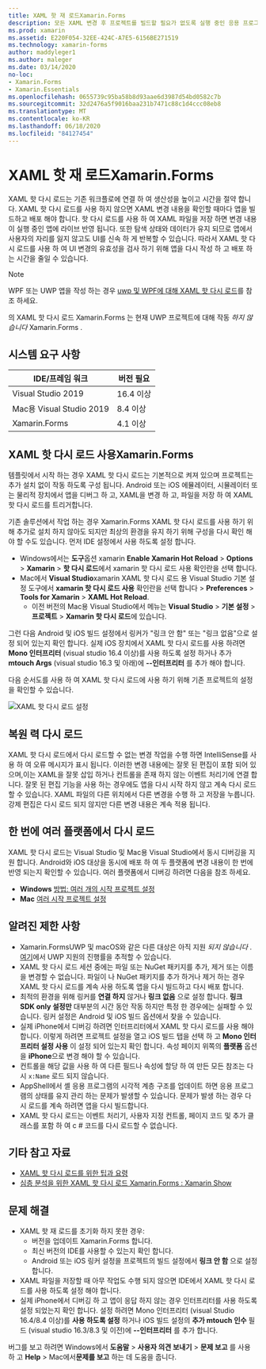 ```yaml
---
title: XAML 핫 재 로드Xamarin.Forms
description: 모든 XAML 변경 후 프로젝트를 빌드할 필요가 없도록 실행 중인 응용 프로그램에서 XAML 파일에 대 한 변경 내용을 즉시 다시 로드 Xamarin.Forms 합니다.
ms.prod: xamarin
ms.assetid: E220F054-32EE-424C-A7E5-6156BE271519
ms.technology: xamarin-forms
author: maddyleger1
ms.author: maleger
ms.date: 03/14/2020
no-loc:
- Xamarin.Forms
- Xamarin.Essentials
ms.openlocfilehash: 0655739c95ba58b8d93aae6d3987d54bd0582c7b
ms.sourcegitcommit: 32d2476a5f9016baa231b7471c88c1d4ccc08eb8
ms.translationtype: MT
ms.contentlocale: ko-KR
ms.lasthandoff: 06/18/2020
ms.locfileid: "84127454"
---
```

# <a name="xaml-hot-reload-for-xamarinforms"></a>XAML 핫 재 로드Xamarin.Forms

XAML 핫 다시 로드는 기존 워크플로에 연결 하 여 생산성을 높이고 시간을 절약 합니다. XAML 핫 다시 로드를 사용 하지 않으면 XAML 변경 내용을 확인할 때마다 앱을 빌드하고 배포 해야 합니다. 핫 다시 로드를 사용 하 여 XAML 파일을 저장 하면 변경 내용이 실행 중인 앱에 라이브 반영 됩니다. 또한 탐색 상태와 데이터가 유지 되므로 앱에서 사용자의 자리를 잃지 않고도 UI를 신속 하 게 반복할 수 있습니다. 따라서 XAML 핫 다시 로드를 사용 하 여 UI 변경의 유효성을 검사 하기 위해 앱을 다시 작성 하 고 배포 하는 시간을 줄일 수 있습니다.

> [!NOTE]
> WPF 또는 UWP 앱을 작성 하는 경우 [uwp 및 WPF에 대해 XAML 핫 다시 로드](/visualstudio/debugger/xaml-hot-reload)를 참조 하세요.
>
> 의 XAML 핫 다시 로드 Xamarin.Forms 는 현재 UWP 프로젝트에 대해 작동 _하지 않습니다_ Xamarin.Forms .

## <a name="system-requirements"></a>시스템 요구 사항

| IDE/프레임 워크 | 버전 필요 |
|------|------------------|
|Visual Studio 2019 | 16.4 이상
Mac용 Visual Studio 2019 | 8.4 이상
Xamarin.Forms | 4.1 이상

## <a name="enable-xaml-hot-reload-for-xamarinforms"></a>XAML 핫 다시 로드 사용Xamarin.Forms

템플릿에서 시작 하는 경우 XAML 핫 다시 로드는 기본적으로 켜져 있으며 프로젝트는 추가 설치 없이 작동 하도록 구성 됩니다. Android 또는 iOS 에뮬레이터, 시뮬레이터 또는 물리적 장치에서 앱을 디버그 하 고, XAML을 변경 하 고, 파일을 저장 하 여 XAML 핫 다시 로드를 트리거합니다.

기존 솔루션에서 작업 하는 경우 Xamarin.Forms XAML 핫 다시 로드를 사용 하기 위해 추가로 설치 하지 않아도 되지만 최상의 환경을 유지 하기 위해 구성을 다시 확인 해야 할 수도 있습니다. 먼저 IDE 설정에서 사용 하도록 설정 합니다.

* Windows에서는 **도구**옵션 xamarin **Enable Xamarin Hot Reload**  >  **Options**  >  **Xamarin**  >  **핫 다시 로드**에서 xamarin 핫 다시 로드 사용 확인란을 선택 합니다.
* Mac에서 **Visual Studio**xamarin XAML 핫 다시 로드 용 Visual Studio 기본 설정 도구에서 **xamarin 핫 다시 로드 사용** 확인란을 선택 합니다  >  **Preferences**  >  **Tools for Xamarin**  >  **XAML Hot Reload**.
  * 이전 버전의 Mac용 Visual Studio에서 메뉴는 **Visual Studio**  >  **기본 설정**  >  **프로젝트**  >  **Xamarin 핫 다시 로드**에 있습니다.

그런 다음 Android 및 iOS 빌드 설정에서 링커가 "링크 안 함" 또는 "링크 없음"으로 설정 되어 있는지 확인 합니다. 실제 iOS 장치에서 XAML 핫 다시 로드를 사용 하려면 **Mono 인터프리터** (visual studio 16.4 이상)를 사용 하도록 설정 하거나 추가 **mtouch Args** (visual studio 16.3 및 아래)에 **--인터프리터** 를 추가 해야 합니다.

다음 순서도를 사용 하 여 XAML 핫 다시 로드에 사용 하기 위해 기존 프로젝트의 설정을 확인할 수 있습니다.

![XAML 핫 다시 로드 설정](hot-reload-images/hotreloadflowchart.png "XAML 핫 다시 로드 설정 순서도")

## <a name="resilient-reloading"></a>복원 력 다시 로드

XAML 핫 다시 로드에서 다시 로드할 수 없는 변경 작업을 수행 하면 IntelliSense를 사용 하 여 오류 메시지가 표시 됩니다. 이러한 변경 내용에는 잘못 된 편집이 포함 되어 있으며,이는 XAML을 잘못 삽입 하거나 컨트롤을 존재 하지 않는 이벤트 처리기에 연결 합니다. 잘못 된 편집 기능을 사용 하는 경우에도 앱을 다시 시작 하지 않고 계속 다시 로드할 수 있습니다. XAML 파일의 다른 위치에서 다른 변경을 수행 하 고 저장을 누릅니다. 강제 편집은 다시 로드 되지 않지만 다른 변경 내용은 계속 적용 됩니다.

## <a name="reload-on-multiple-platforms-at-once"></a>한 번에 여러 플랫폼에서 다시 로드

XAML 핫 다시 로드는 Visual Studio 및 Mac용 Visual Studio에서 동시 디버깅을 지원 합니다. Android와 iOS 대상을 동시에 배포 하 여 두 플랫폼에 변경 내용이 한 번에 반영 되는지 확인할 수 있습니다. 여러 플랫폼에서 디버깅 하려면 다음을 참조 하세요.
* **Windows** [방법: 여러 개의 시작 프로젝트 설정](https://docs.microsoft.com/visualstudio/ide/how-to-set-multiple-startup-projects?view=vs-2019)
* **Mac** [여러 시작 프로젝트 설정](https://docs.microsoft.com/visualstudio/mac/set-startup-projects?view=vsmac-2019)

## <a name="known-limitations"></a>알려진 제한 사항

* Xamarin.FormsUWP 및 macOS와 같은 다른 대상은 아직 지원 *되지 않습니다* . [여기](https://developercommunity.visualstudio.com/idea/661682/xaml-hot-reload-for-xamarinforms-on-uwp.html)에서 UWP 지원의 진행률을 추적할 수 있습니다.
* XAML 핫 다시 로드 세션 중에는 파일 또는 NuGet 패키지를 추가, 제거 또는 이름을 변경할 수 없습니다. 파일이 나 NuGet 패키지를 추가 하거나 제거 하는 경우 XAML 핫 다시 로드를 계속 사용 하도록 앱을 다시 빌드하고 다시 배포 합니다.
* 최적의 환경을 위해 링커를 **연결 하지** 않거나 **링크 없음** 으로 설정 합니다. **링크 SDK only 설정만** 대부분의 시간 동안 작동 하지만 특정 한 경우에는 실패할 수 있습니다. 링커 설정은 Android 및 iOS 빌드 옵션에서 찾을 수 있습니다.
* 실제 iPhone에서 디버깅 하려면 인터프리터에서 XAML 핫 다시 로드를 사용 해야 합니다. 이렇게 하려면 프로젝트 설정을 열고 iOS 빌드 탭을 선택 하 고 **Mono 인터프리터 설정 사용** 이 설정 되어 있는지 확인 합니다. 속성 페이지 위쪽의 **플랫폼** 옵션을 **iPhone**으로 변경 해야 할 수 있습니다.
* 컨트롤을 해당 값을 사용 하 여 다른 필드나 속성에 할당 하 여 만든 모든 참조는 다시 `x:Name` 로드 되지 않습니다.
* AppShell에서 셸 응용 프로그램의 시각적 계층 구조를 업데이트 하면 응용 프로그램의 상태를 유지 관리 하는 문제가 발생할 수 있습니다. 문제가 발생 하는 경우 다시 로드를 계속 하려면 앱을 다시 빌드합니다.
* XAML 핫 다시 로드는 이벤트 처리기, 사용자 지정 컨트롤, 페이지 코드 및 추가 클래스를 포함 하 여 c # 코드를 다시 로드할 수 없습니다.

## <a name="more-resources"></a>기타 참고 자료

* [XAML 핫 다시 로드를 위한 팁과 요령](https://devblogs.microsoft.com/xamarin/tips-tricks-xaml-hot-reload/)
* [심층 분석을 위한 XAML 핫 다시 로드 Xamarin.Forms : Xamarin Show](https://www.youtube.com/watch?v=crhjjPjzknk)

## <a name="troubleshooting"></a>문제 해결

* XAML 핫 재 로드를 초기화 하지 못한 경우:
  * 버전을 업데이트 Xamarin.Forms 합니다.
  * 최신 버전의 IDE를 사용할 수 있는지 확인 합니다.
  * Android 또는 iOS 링커 설정을 프로젝트의 빌드 설정에서 **링크 안 함** 으로 설정 합니다.
* XAML 파일을 저장할 때 아무 작업도 수행 되지 않으면 IDE에서 XAML 핫 다시 로드를 사용 하도록 설정 해야 합니다.
* 실제 iPhone에서 디버깅 하 고 앱이 응답 하지 않는 경우 인터프리터를 사용 하도록 설정 되었는지 확인 합니다. 설정 하려면 Mono 인터프리터 (visual Studio 16.4/8.4 이상)를 **사용 하도록 설정** 하거나 iOS 빌드 설정의 **추가 mtouch 인수** 필드 (visual studio 16.3/8.3 및 이전)에 **--인터프리터** 를 추가 합니다.

버그를 보고 하려면 Windows에서 **도움말**  >  **사용자 의견 보내기**  >  **문제 보고** 를 사용 하 고 **Help**  >  Mac에서**문제를 보고** 하는 데 도움을 줍니다.
